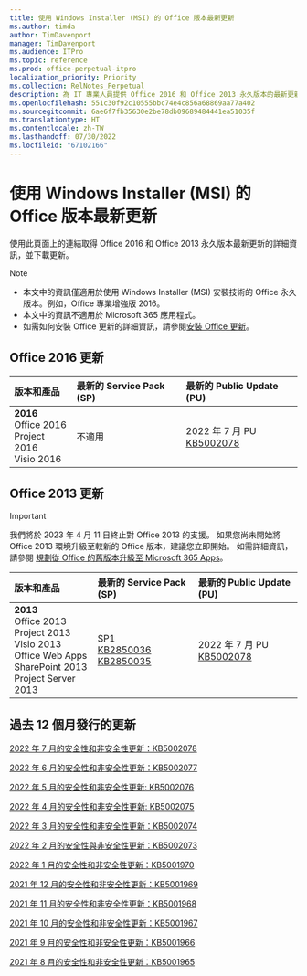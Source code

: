 ```yaml
---
title: 使用 Windows Installer (MSI) 的 Office 版本最新更新
ms.author: timda
author: TimDavenport
manager: TimDavenport
ms.audience: ITPro
ms.topic: reference
ms.prod: office-perpetual-itpro
localization_priority: Priority
ms.collection: RelNotes_Perpetual
description: 為 IT 專業人員提供 Office 2016 和 Office 2013 永久版本的最新更新資訊連結
ms.openlocfilehash: 551c30f92c10555bbc74e4c856a68869aa77a402
ms.sourcegitcommit: 6ae6f7fb35630e2be78db09689484441ea51035f
ms.translationtype: HT
ms.contentlocale: zh-TW
ms.lasthandoff: 07/30/2022
ms.locfileid: "67102166"
---
```

# <a name="latest-updates-for-versions-of-office-that-use-windows-installer-msi"></a>使用 Windows Installer (MSI) 的 Office 版本最新更新

使用此頁面上的連結取得 Office 2016 和 Office 2013 永久版本最新更新的詳細資訊，並下載更新。
  
 
> [!NOTE]
> - 本文中的資訊僅適用於使用 Windows Installer (MSI) 安裝技術的 Office 永久版本。例如，Office 專業增強版 2016。
> - 本文中的資訊不適用於 Microsoft 365 應用程式。
> - 如需如何安裝 Office 更新的詳細資訊，請參閱[安裝 Office 更新](https://support.office.com/article/2ab296f3-7f03-43a2-8e50-46de917611c5)。 


## <a name="office-2016-updates"></a>Office 2016 更新

|**版本和產品**|**最新的 Service Pack (SP)**|**最新的 Public Update (PU)**|
|:-----|:-----|:-----|
|**2016** <br/> Office 2016  <br/> Project 2016  <br/> Visio 2016  <br/> |不適用  <br/> |2022 年 7 月 PU  <br/> [KB5002078](https://support.microsoft.com/help/5002078) <br/> |

## <a name="office-2013-updates"></a>Office 2013 更新
> [!IMPORTANT]
> 我們將於 2023 年 4 月 11 日終止對 Office 2013 的支援。 如果您尚未開始將 Office 2013 環境升級至較新的 Office 版本，建議您立即開始。 如需詳細資訊，請參閱 [規劃從 Office 的舊版本升級至 Microsoft 365 Apps](/deployoffice/endofsupport/plan-upgrade-older-versions-office)。 

|**版本和產品**|**最新的 Service Pack (SP)**|**最新的 Public Update (PU)**|
|:-----|:-----|:-----|
|**2013** <br/> Office 2013  <br/> Project 2013  <br/> Visio 2013  <br/> Office Web Apps  <br/> SharePoint 2013  <br/> Project Server 2013  <br/> |SP1 <br/> [KB2850036](https://support.microsoft.com/kb/2850036) <br/>[KB2850035](https://support.microsoft.com/kb/2850035) <br/> |2022 年 7 月 PU  <br/> [KB5002078](https://support.microsoft.com/help/5002078) <br/> |
      
   
## <a name="updates-released-in-past-12-months"></a>過去 12 個月發行的更新
[2022 年 7 月的安全性和非安全性更新：KB5002078](https://support.microsoft.com/help/5002078)

[2022 年 6 月的安全性和非安全性更新：KB5002077](https://support.microsoft.com/help/5002077)

[2022 年 5 月的安全性和非安全性更新: KB5002076](https://support.microsoft.com/help/5002076)

[2022 年 4 月的安全性和非安全性更新: KB5002075](https://support.microsoft.com/help/5002075)

[2022 年 3 月的安全性和非安全性更新：KB5002074](https://support.microsoft.com/help/5002074)

[2022 年 2 月的安全性與非安全性更新：KB5002073](https://support.microsoft.com/help/5002073)

[2022 年 1 月的安全性和非安全性更新：KB5001970](https://support.microsoft.com/help/5001970)

[2021 年 12 月的安全性和非安全性更新：KB5001969](https://support.microsoft.com/help/5001969)

[2021 年 11 月的安全性和非安全性更新：KB5001968](https://support.microsoft.com/help/5001968)

[2021 年 10 月的安全性和非安全性更新：KB5001967](https://support.microsoft.com/help/5001967)

[2021 年 9 月的安全性和非安全性更新：KB5001966](https://support.microsoft.com/help/5001966)

[2021 年 8 月的安全性和非安全性更新：KB5001965](https://support.microsoft.com/help/5001965)










</br>
